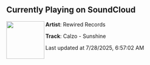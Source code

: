 ## Currently Playing on SoundCloud

[<img align="left" width="100" src="https://i1.sndcdn.com/artworks-aXHOB1I0er6WAKdi-Ab9t8g-t500x500.png">](https://soundcloud.com/rewiredrecordsuk/calzo-sunshine-2)

**Artist**: Rewired Records 

**Track**: Calzo - Sunshine

Last updated at 7/28/2025, 6:57:02 AM
